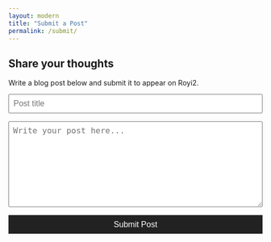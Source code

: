 ```yaml
---
layout: modern
title: "Submit a Post"
permalink: /submit/
---
```


<h2>Share your thoughts</h2>
<p>Write a blog post below and submit it to appear on Royi2.</p>

<form id="guest-post-form" style="display: flex; flex-direction: column; gap: 1rem; max-width: 600px;">
  <input type="text" name="title" placeholder="Post title" required style="padding: 0.5rem; font-size: 1rem;">
  <textarea name="body" placeholder="Write your post here..." required rows="8" style="padding: 0.5rem; font-size: 1rem;"></textarea>
  <button type="submit" style="padding: 0.6rem 1rem; background-color: #222; color: #fff; border: none; font-size: 1rem; cursor: pointer;">
    Submit Post
  </button>
</form>

<p id="response-message" style="margin-top: 1rem;"></p>

<script>
document.getElementById("guest-post-form").addEventListener("submit", async function(e) {
  e.preventDefault();
  const form = e.target;
  const title = form.title.value.trim();
  const body = form.body.value.trim();

  if (!title || !body) return;

  const response = await fetch("https://silver-boba-68fd60.netlify.app/.netlify/functions/submit-post", {
    method: "POST",
    headers: { "Content-Type": "application/json" },
    body: JSON.stringify({ title, body })
  });

  const result = await response.json();
  document.getElementById("response-message").textContent = result.message || "Post submitted!";
});
</script>
